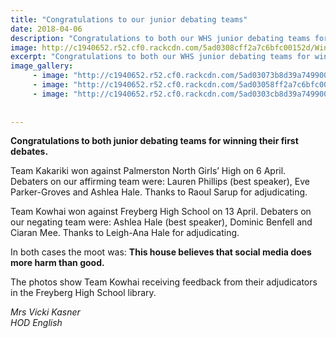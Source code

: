 ```yaml
---
title: "Congratulations to our junior debating teams"
date: 2018-04-06
description: "Congratulations to both our WHS junior debating teams for winning their first debates..."
image: http://c1940652.r52.cf0.rackcdn.com/5ad0308cff2a7c6bfc00152d/Winners-1.jpg
excerpt: "Congratulations to both our WHS junior debating teams for winning their first debates."
image_gallery:
     - image: "http://c1940652.r52.cf0.rackcdn.com/5ad03073b8d39a7499001556/Team-Kakariki.jpg"
     - image: "http://c1940652.r52.cf0.rackcdn.com/5ad03058ff2a7c6bfc00152b/feedback-2.jpg"
     - image: "http://c1940652.r52.cf0.rackcdn.com/5ad0303cb8d39a7499001554/both-teams.jpg"
    
    
---
```


<p><strong>Congratulations to both junior debating teams for winning their first debates.&nbsp;</strong></p>
<p><strong></strong>Team Kakariki won against Palmerston North Girls&rsquo; High on 6 April. Debaters on our affirming team were: Lauren Phillips (best speaker), Eve Parker-Groves and Ashlea Hale. Thanks to Raoul Sarup for adjudicating.</p>
<p>Team Kowhai won against Freyberg High School on 13&nbsp;April. Debaters on our negating team were: Ashlea Hale (best speaker), Dominic Benfell and Ciaran Mee. Thanks to Leigh-Ana Hale for adjudicating.</p>
<p>In both cases the moot was: <strong>This house believes that social media does more harm than good.</strong> &nbsp;</p>
<p>The photos show Team Kowhai receiving feedback from their adjudicators in the Freyberg High School library.</p>
<p><em>Mrs Vicki Kasner</em><br /><em>HOD English</em></p>

